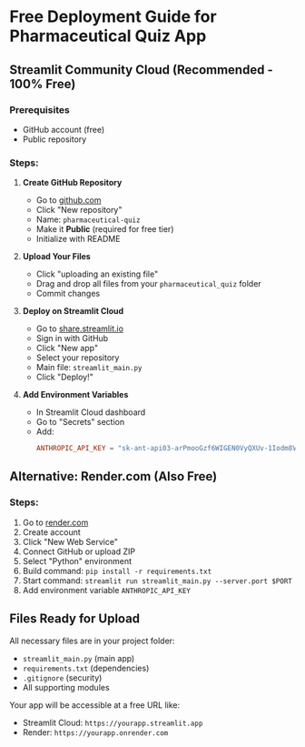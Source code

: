 # Free Deployment Guide for Pharmaceutical Quiz App

## Streamlit Community Cloud (Recommended - 100% Free)

### Prerequisites
- GitHub account (free)
- Public repository

### Steps:
1. **Create GitHub Repository**
   - Go to [github.com](https://github.com)
   - Click "New repository"
   - Name: `pharmaceutical-quiz`
   - Make it **Public** (required for free tier)
   - Initialize with README

2. **Upload Your Files**
   - Click "uploading an existing file"
   - Drag and drop all files from your `pharmaceutical_quiz` folder
   - Commit changes

3. **Deploy on Streamlit Cloud**
   - Go to [share.streamlit.io](https://share.streamlit.io)
   - Sign in with GitHub
   - Click "New app"
   - Select your repository
   - Main file: `streamlit_main.py`
   - Click "Deploy!"

4. **Add Environment Variables**
   - In Streamlit Cloud dashboard
   - Go to "Secrets" section
   - Add:
     ```toml
     ANTHROPIC_API_KEY = "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"
     ```

## Alternative: Render.com (Also Free)

### Steps:
1. Go to [render.com](https://render.com)
2. Create account
3. Click "New Web Service"
4. Connect GitHub or upload ZIP
5. Select "Python" environment
6. Build command: `pip install -r requirements.txt`
7. Start command: `streamlit run streamlit_main.py --server.port $PORT`
8. Add environment variable `ANTHROPIC_API_KEY`

## Files Ready for Upload
All necessary files are in your project folder:
- `streamlit_main.py` (main app)
- `requirements.txt` (dependencies)
- `.gitignore` (security)
- All supporting modules

Your app will be accessible at a free URL like:
- Streamlit Cloud: `https://yourapp.streamlit.app`
- Render: `https://yourapp.onrender.com`
